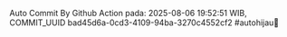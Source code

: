 Auto Commit By Github Action pada: 2025-08-06 19:52:51 WIB, COMMIT_UUID bad45d6a-0cd3-4109-94ba-3270c4552cf2 #autohijau🗿
